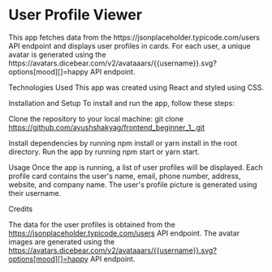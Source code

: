 <h1>User Profile Viewer</h1>
This app fetches data from the https://jsonplaceholder.typicode.com/users API endpoint and displays user profiles in cards. For each user, a unique avatar is generated using the https://avatars.dicebear.com/v2/avataaars/{{username}}.svg?options[mood][]=happy API endpoint.

Technologies Used
This app was created using React and styled using CSS.

Installation and Setup
To install and run the app, follow these steps:

Clone the repository to your local machine:
git clone https://github.com/ayushshakyag/frontend_beginner_1_.git

Install dependencies by running npm install or yarn install in the root directory.
Run the app by running npm start or yarn start.

Usage
Once the app is running, a list of user profiles will be displayed. Each profile card contains the user's name, email, phone number, address, website, and company name. The user's profile picture is generated using their username.

Credits

The data for the user profiles is obtained from the https://jsonplaceholder.typicode.com/users API endpoint. The avatar images are generated using the https://avatars.dicebear.com/v2/avataaars/{{username}}.svg?options[mood][]=happy API endpoint.

